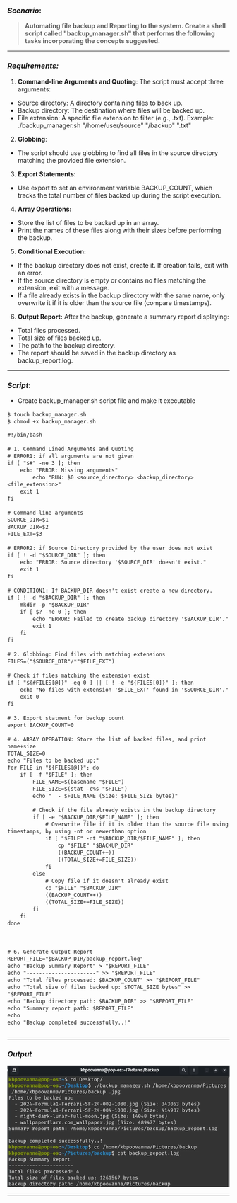 

### ***Scenario***: 

>**Automating file backup and Reporting to the system. Create a shell script called "backup_manager.sh" that performs the following tasks incorporating the concepts suggested.**

---

### ***Requirements:***

1. **Command-line Arguments and Quoting**: The script must accept three arguments: 
- Source directory: A directory containing files to back up. 
- Backup directory: The destination where files will be backed up. 
- File extension: A specific file extension to filter (e.g., .txt).
	Example: ./backup_manager.sh "/home/user/source" "/backup" ".txt"

2. **Globbing**:
- The script should use globbing to find all files in the source directory matching the provided file extension.

3. **Export Statements:**
- Use export to set an environment variable BACKUP_COUNT, which tracks the total number of files backed up during the script execution.

4. **Array Operations:**
- Store the list of files to be backed up in an array.
- Print the names of these files along with their sizes before performing the backup.

5. **Conditional Execution:**
- If the backup directory does not exist, create it. If creation fails, exit with an error.
- If the source directory is empty or contains no files matching the extension, exit with a message.
- If a file already exists in the backup directory with the same name, only overwrite it if it is older than the source file (compare timestamps).

6. **Output Report:**
After the backup, generate a summary report displaying:
- Total files processed.
- Total size of files backed up.
- The path to the backup directory.
- The report should be saved in the backup directory as backup_report.log.

---

### ***Script***:

- Create backup_manager.sh script file and make it executable
```
$ touch backup_manager.sh
$ chmod +x backup_manager.sh
```

```
#!/bin/bash

# 1. Command Lined Arguments and Quoting
# ERROR1: if all arguments are not given 
if [ "$#" -ne 3 ]; then
	echo "ERROR: Missing arguments"
       	echo "RUN: $0 <source_directory> <backup_directory> <file_extension>"
	exit 1
fi

# Command-line arguments
SOURCE_DIR=$1
BACKUP_DIR=$2
FILE_EXT=$3

# ERROR2: if Source Directory provided by the user does not exist
if [ ! -d "$SOURCE_DIR" ]; then
    echo "ERROR: Source directory '$SOURCE_DIR' doesn't exist."
    exit 1
fi

# CONDITION1: If BACKUP_DIR doesn't exist create a new directory. 
if [ ! -d "$BACKUP_DIR" ]; then
    mkdir -p "$BACKUP_DIR"
    if [ $? -ne 0 ]; then
        echo "ERROR: Failed to create backup directory '$BACKUP_DIR'."
        exit 1
    fi
fi

# 2. Globbing: Find files with matching extensions
FILES=("$SOURCE_DIR"/*"$FILE_EXT")

# Check if files matching the extension exist
if [ "${#FILES[@]}" -eq 0 ] || [ ! -e "${FILES[0]}" ]; then
    echo "No files with extension '$FILE_EXT' found in '$SOURCE_DIR'."
    exit 0
fi

# 3. Export statment for backup count
export BACKUP_COUNT=0

# 4. ARRAY OPERATION: Store the list of backed files, and print name+size
TOTAL_SIZE=0
echo "Files to be backed up:"
for FILE in "${FILES[@]}"; do
    if [ -f "$FILE" ]; then
        FILE_NAME=$(basename "$FILE")
        FILE_SIZE=$(stat -c%s "$FILE")
        echo "  - $FILE_NAME (Size: $FILE_SIZE bytes)"
        
        # Check if the file already exists in the backup directory
        if [ -e "$BACKUP_DIR/$FILE_NAME" ]; then
            # Overwrite file if it is older than the source file using timestamps, by using -nt or newerthan option
            if [ "$FILE" -nt "$BACKUP_DIR/$FILE_NAME" ]; then
                cp "$FILE" "$BACKUP_DIR"
                ((BACKUP_COUNT++))
                ((TOTAL_SIZE+=FILE_SIZE))
            fi
        else
            # Copy file if it doesn't already exist
            cp "$FILE" "$BACKUP_DIR"
            ((BACKUP_COUNT++))
            ((TOTAL_SIZE+=FILE_SIZE))
        fi
    fi
done



# 6. Generate Output Report
REPORT_FILE="$BACKUP_DIR/backup_report.log"
echo "Backup Summary Report" > "$REPORT_FILE"
echo "----------------------" >> "$REPORT_FILE"
echo "Total files processed: $BACKUP_COUNT" >> "$REPORT_FILE"
echo "Total size of files backed up: $TOTAL_SIZE bytes" >> "$REPORT_FILE"
echo "Backup directory path: $BACKUP_DIR" >> "$REPORT_FILE"
echo "Summary report path: $REPORT_FILE"
echo
echo "Backup completed successfully..!"


```

---

### ***Output***
![](../../images/Pasted%20image%2020250128220911.webp)

---



